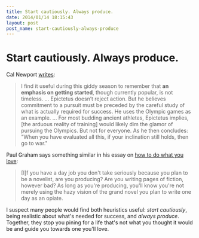```yaml
---
title: Start cautiously. Always produce.
date: 2014/01/14 18:15:43
layout: post
post_name: start-cautiously-always-produce
---
```

# Start cautiously. Always produce.

Cal Newport [writes](http://calnewport.com/blog/2014/01/12/new-years-advice-from-epictetus-dont-get-started/): 

> I find it useful during this giddy season to remember that **an emphasis on getting started**, though currently popular, is not timeless. ... Epictetus doesn’t reject action. But he believes commitment to a pursuit must be preceded by the careful study of what is actually required for success. He uses the Olympic games as an example. ... For most budding ancient athletes, Epictetus implies, [the arduous reality of training] would likely dim the glamor of pursuing the Olympics. But not for everyone. As he then concludes: "When you have evaluated all this, if your inclination still holds, then go to war." 

Paul Graham says something similar in his essay on [how to do what you love](http://www.paulgraham.com/love.html): 

> [I]f you have a day job you don't take seriously because you plan to be a novelist, are you producing? Are you writing pages of fiction, however bad? As long as you're producing, you'll know you're not merely using the hazy vision of the grand novel you plan to write one day as an opiate. 

I suspect many people would find both heuristics useful: _start cautiously_, being realistic about what's needed for success, and _always produce_. Together, they stop you pining for a life that's not what you thought it would be and guide you towards one you'll love.

